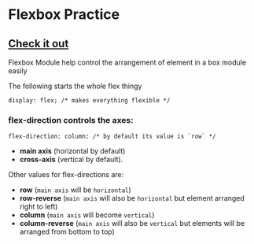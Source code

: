 # Flexbox Practice

## [Check it out](https://mark-eugene-barasu.github.io/Flexbox-Module/)

Flexbox Module help control the arrangement of element in a box module easily

The following starts the whole flex thingy

    display: flex; /* makes everything flexible */

### flex-direction controls the axes:

    flex-direction: column: /* by default its value is `row` */

- **main axis** (horizontal by default)
- **cross-axis** (vertical by default).

Other values for flex-directions are:

- **row** (`main axis` will be `horizontal`)
- **row-reverse** (`main axis` will also be `horizontal` but element arranged right to left)
- **column** (`main axis` will become `vertical`)
- **column-reverse** (`main axis` will also be `vertical` but elements will be arranged from bottom to top)
